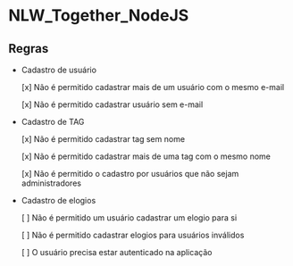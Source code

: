 # NLW_Together_NodeJS

## Regras

- Cadastro de usuário

    [x] Não é permitido cadastrar mais de um usuário com o mesmo e-mail
    
    [x] Não é permitido cadastrar usuário sem e-mail


- Cadastro de TAG

    [x] Não é permitido cadastrar tag sem nome

    [x] Não é permitido cadastrar mais de uma tag com o mesmo nome

    [x] Não é permitido o cadastro por usuários que não sejam administradores


- Cadastro de elogios

    [ ] Não é permitido um usuário cadastrar um elogio para si

    [ ] Não é permitido cadastrar elogios para usuários inválidos

    [ ] O usuário precisa estar autenticado na aplicação
